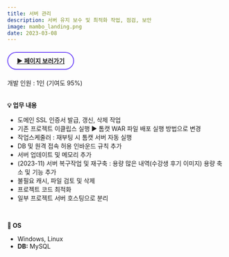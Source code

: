 ```yaml
---
title: 서버 관리
description: 서버 유지 보수 및 최적화 작업, 점검, 보안
image: mambo_landing.png
date: 2023-03-08
---
```


<br>
<!-- 페이지 보러가기 -->
<a href="https://www.mambo-academy.com/" style="border: 2px solid #724CF9; border-radius: 30px;padding: 10px 20px;"><b>▶ 페이지 보러가기</b></a><br/><br/>

<!-- 글 내용 -->
개발 인원 : 1인 (기여도 95%) <br/><br/>
<!-- 구현기능 -->
<b>💡 업무 내용</b><br/>
<ul>
    <li>도메인 SSL 인증서 발급, 갱신, 삭제 작업 </li>
    <li>기존 프로젝트 이클립스 실행 ▶ 톰캣 WAR 파일 배포 실행 방법으로 변경 </li>
    <li>작업스케줄러 : 재부팅 시 톰캣 서버 자동 실행 </li>
    <li>DB 및 원격 접속 허용 인바운드 규칙 추가 </li>
    <li>서버 업데이트 및 메모리 추가</li>
    <li>(2023-11) 서버 복구작업 및 재구축 : 용량 많은 내역(수강생 후기 이미지) 용량 축소 및 기능 추가</li>
    <li>불필요 캐시, 파일 검토 및 삭제</li>
    <li>프로젝트 코드 최적화</li>
    <li>일부 프로젝트 서버 호스팅으로 분리 </li>
</ul>
<br/>

<!-- 기술 스택 -->
<b>📌 OS</b><br/> 
<ul>
    <li>Windows, Linux</li>
    <li><b>DB:</b> MySQL</li>
</ul>
<br/>
